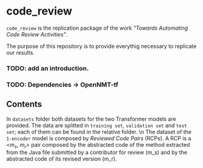 # code_review

`code_review` is the replication package of the work *"Towards Automating Code Review Activities"*.

The purpose of this repository is to provide everythig necessary to replicate our results.

### TODO: add an introduction.

### TODO: Dependencies -> OpenNMT-tf

## Contents

In `datasets` folder both datasets for the two Transformer models are provided. The data are splitted in `training set`, `validation set` and `test set`; each of them can be found in the relative folder. \n
The dataset of the `1-encoder` model is composed by *Reviewed Code Pairs* (RCPs). A RCP is a <$m_s$, $m_r$> pair composed by the abstracted code of the method extracted from the Java file submitted by a contributor for review (m_s) and by the abstracted code of its revised version (m_r).
